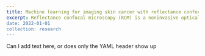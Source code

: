 ```yaml
---
title: Machine learning for imaging skin cancer with reflectance confocal microscopy
excerpt: Reflectance confocal microscopy (RCM) is a noninvasive optical imaging modality capable of achieving cellular resolution that is currently used to rapidly diagnose skin cancer. I'm working on developing machine learning algorithms that will make it possible for the next generation of RCM microscopes smaller, faster, and cheaper. <br/><img src='/images/exampleRCMImage.png'><br/>
date: 2022-01-01
collection: research
---
```


Can I add text here, or does only the YAML header show up
